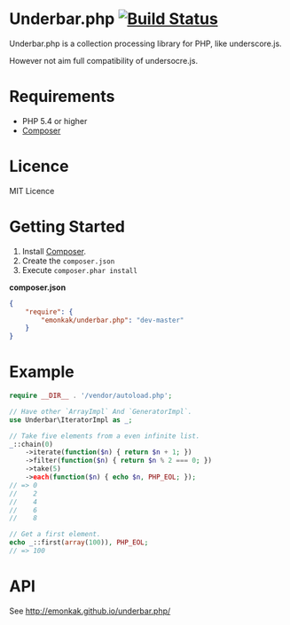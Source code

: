 # Underbar.php [![Build Status](https://travis-ci.org/emonkak/underbar.php.png)](https://travis-ci.org/emonkak/underbar.php)

Underbar.php is a collection processing library for PHP, like underscore.js.

However not aim full compatibility of undersocre.js.

# Requirements

- PHP 5.4 or higher
- [Composer](http://getcomposer.org/)

# Licence

MIT Licence

# Getting Started

1. Install [Composer](http://getcomposer.org/).
2. Create the `composer.json`
3. Execute `composer.phar install`

**composer.json**

```json
{
    "require": {
        "emonkak/underbar.php": "dev-master"
    }
}
```

# Example

```php
require __DIR__ . '/vendor/autoload.php';

// Have other `ArrayImpl` And `GeneratorImpl`.
use Underbar\IteratorImpl as _;

// Take five elements from a even infinite list.
_::chain(0)
    ->iterate(function($n) { return $n + 1; })
    ->filter(function($n) { return $n % 2 === 0; })
    ->take(5)
    ->each(function($n) { echo $n, PHP_EOL; });
// => 0
//    2
//    4
//    6
//    8

// Get a first element.
echo _::first(array(100)), PHP_EOL;
// => 100
```

# API

See http://emonkak.github.io/underbar.php/
